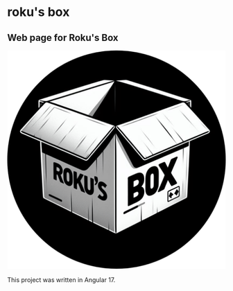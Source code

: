# roku's box

## Web page for Roku's Box

<img src="src/assets/rokusbox.png" alt="Roku's Box image">

This project was written in Angular 17.
